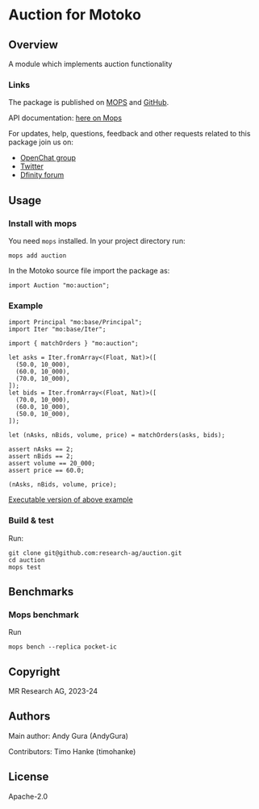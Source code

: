 # Auction for Motoko

## Overview

A module which implements auction functionality

### Links

The package is published on [MOPS](https://mops.one/auction) and [GitHub](https://github.com/research-ag/auction).

API documentation: [here on Mops](https://mops.one/auction/docs)

For updates, help, questions, feedback and other requests related to this package join us on:

* [OpenChat group](https://oc.app/2zyqk-iqaaa-aaaar-anmra-cai)
* [Twitter](https://twitter.com/mr_research_ag)
* [Dfinity forum](https://forum.dfinity.org/)

## Usage

### Install with mops

You need `mops` installed. In your project directory run:
```
mops add auction
```

In the Motoko source file import the package as:
```
import Auction "mo:auction";
```

### Example

```motoko
import Principal "mo:base/Principal";
import Iter "mo:base/Iter";

import { matchOrders } "mo:auction";

let asks = Iter.fromArray<(Float, Nat)>([
  (50.0, 10_000),
  (60.0, 10_000),
  (70.0, 10_000),
]);
let bids = Iter.fromArray<(Float, Nat)>([
  (70.0, 10_000),
  (60.0, 10_000),
  (50.0, 10_000),
]);

let (nAsks, nBids, volume, price) = matchOrders(asks, bids);

assert nAsks == 2;
assert nBids == 2;
assert volume == 20_000;
assert price == 60.0;

(nAsks, nBids, volume, price);
```

[Executable version of above example](https://embed.motoko.org/motoko/g/dUik8CbSbJXFuwUGR8DsHmA5ruvR25cqu8cV3Y47Yufq4PqdNJwv2Y4YrV4RfaQzoEG4usqbGLuWW2e5zbc8NB721o3sRKkkmeLbpraJQm3k1Hvwfcq3wWZY3B2crSwYtE4VePuUJvzQv9Fg1yXRMiuk3DxUh65hn1RXCL71GfecFi8sjL22shfbx6yqJSw5WUs1qr9CRMeNJanMmoobuwdgAsDAY3KNxXjKyPHWNnhpiLt356zCTyqm5uhBrE1vAsgQBHAEPHXv5ujz9NJkeCvtUeySxxKJBfzKtfV5yvJGgSTBbk7hVnG3JFk4wVatAfZTmVKD12W1RVZCnMWHj5NkFVZ1n9c33d6?lines=26)

### Build & test

Run:
```
git clone git@github.com:research-ag/auction.git
cd auction
mops test
```

## Benchmarks

### Mops benchmark

Run
```
mops bench --replica pocket-ic
```

## Copyright

MR Research AG, 2023-24
## Authors

Main author: Andy Gura (AndyGura)

Contributors: Timo Hanke (timohanke)
## License

Apache-2.0
